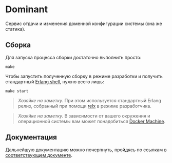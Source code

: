 # Dominant

Сервис отдачи и изменения доменной конфигурации системы (она же статика).

## Сборка

Для запуска процесса сборки достаточно выполнить просто:

    make

Чтобы запустить полученную сборку в режиме разработки и получить стандартный [Erlang shell][2], нужно всего лишь:

    make start

> _Хозяйке на заметку._ При этом используется стандартный Erlang релиз, собранный при помощи [relx][3] в режиме разработчика.

> _Хозяйке на заметку._ В зависимости от вашего окружения и операционной системы вам может понадобиться [Docker Machine][4].

## Документация

Дальнейшую документацию можно почерпнуть, пройдясь по ссылкам в [соответствующем документе](doc/index.md).

[2]: http://erlang.org/doc/man/shell.html
[3]: https://github.com/erlware/relx
[4]: https://docs.docker.com/machine/install-machine/
